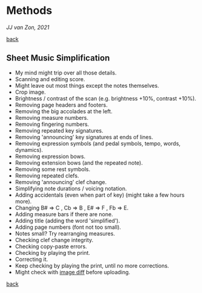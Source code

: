 Methods
=======

*JJ van Zon, 2021*

[back](./README.md)

Sheet Music Simplification
--------------------------

- My mind might trip over all those details.  
- Scanning and editing score.  
- Might leave out most things except the notes themselves.
- Crop image.
- Brightness / contrast of the scan (e.g. brightness +10%, contrast +10%).
- Removing page headers and footers.
- Removing the big accolades at the left.
- Removing measure numbers.
- Removing fingering numbers.
- Removing repeated key signatures.
- Removing 'announcing' key signatures at ends of lines.
- Removing expression symbols (and pedal symbols, tempo, words, dynamics).
- Removing expression bows.
- Removing extension bows (and the repeated note).
- Removing some rest symbols.
- Removing repeated clefs.
- Removing 'announcing' clef change.
- Simplifying note durations / voicing notation.
- Adding accidentals (even when part of key) (might take a few hours more).
- Changing B# => C , Cb => B , E# => F , Fb => E.
- Adding measure bars if there are none.
- Adding title (adding the word 'simplified').
- Adding page numbers (font not too small).
- Notes small? Try rearranging measures.
- Checking clef change integrity.
- Checking copy-paste errors.
- Checking by playing the print.
- Correcting it.
- Keep checking by playing the print, until no more corrections.
- Might check with <a href="https://online-image-comparison.com" target="blank">image diff</a> before uploading.

[back](./README.md)